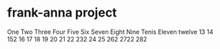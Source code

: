 # frank-anna project
One
Two
Three
Four
Five
Six
Seven
Eight
Nine
Tenis 
Eleven
twelve
13 
14
152
16
17
18
19
20
21
22
232
24
25
262
2722
282
